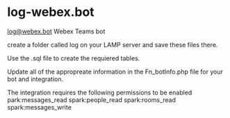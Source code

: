 # log-webex.bot
log@webex.bot Webex Teams bot

create a folder called log on your LAMP server and save these files there.

Use the .sql file to create the requiered tables.

Update all of the appropreate information in the Fn_botInfo.php file for your bot and integration. 

The integration requires the following permissions to be enabled
  park:messages_read 
  spark:people_read 
  spark:rooms_read 
  spark:messages_write

